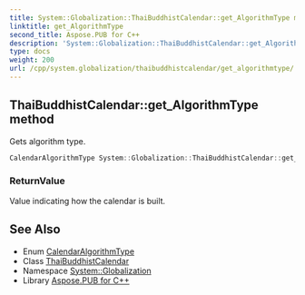 ```yaml
---
title: System::Globalization::ThaiBuddhistCalendar::get_AlgorithmType method
linktitle: get_AlgorithmType
second_title: Aspose.PUB for C++
description: 'System::Globalization::ThaiBuddhistCalendar::get_AlgorithmType method. Gets algorithm type in C++.'
type: docs
weight: 200
url: /cpp/system.globalization/thaibuddhistcalendar/get_algorithmtype/
---
```

## ThaiBuddhistCalendar::get_AlgorithmType method


Gets algorithm type.

```cpp
CalendarAlgorithmType System::Globalization::ThaiBuddhistCalendar::get_AlgorithmType() const override
```


### ReturnValue

Value indicating how the calendar is built.

## See Also

* Enum [CalendarAlgorithmType](../../calendaralgorithmtype/)
* Class [ThaiBuddhistCalendar](../)
* Namespace [System::Globalization](../../)
* Library [Aspose.PUB for C++](../../../)
